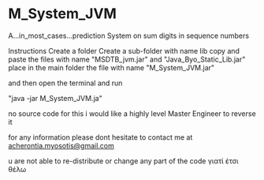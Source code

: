 # M_System_JVM
A...in_most_cases...prediction System on sum digits in sequence numbers

Instructions
Create a folder 
Create a sub-folder with name lib
copy and paste the files with name
"MSDTB_jvm.jar"
and
"Java_Byo_Static_Lib.jar"
place in the main folder the file with name
"M_System_JVM.jar"

and then open the terminal and 
run 

"java -jar M_System_JVM.ja"

no source code for this
i would like a highly level Master Engineer to reverse it

for any information
please dont hesitate to contact me 
at acherontia.myosotis@gmail.com

u are not able to re-distribute or change any part of the code 
γιατί έτσι θέλω
